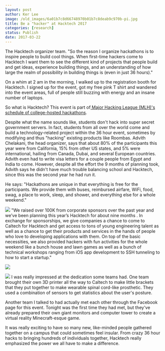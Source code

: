 ```yaml
---
layout: post
author: Ker Lee
image: /old_images/6a01b7c8d66748970b01b7c8deab9c970b-pi.jpg
title: Be a "hacker" at Hacktech 2017
categories: [research]
status: Publish
date: 2017-03-22
---
```


The Hacktech organizer team. "So the reason I organize hackathons is to inspire people to build cool things. When first-time hackers come to Hacktech I want them to see the different kind of projects that people build and get ideas, experience building things, and an understanding of how large the realm of possibility in building things is (even in just 36 hours)."

On a whim at 2 am in the morning, I walked up to the registration booth for Hacktech. I signed up for the event, got my free pink T shirt and wandered into the event areas, full of people still buzzing with energy and an insane number of laptops.

So what is Hacktech? This event is part of[ Major Hacking League (MLH)'s schedule of college-hosted hackathons](https://mlh.io/seasons/na-2017/events).

Despite what the name sounds like, students don't hack into super secret government servers. In fact, students from all over the world come and build a technology-related project within the 36 hour event, sometimes by modifying and thus "hacking" existing products like Roombas. Advith Chelakani, the head organizer, says that about 80% of the participants this year were from California, 15% from other US states, and 5% were international, hailing from Canada, Dubai, and several European countries. Advith even had to write visa letters for a couple people from Egypt and India to come. However, despite all the effort the 9 months of planning took, Advith says he didn't have much trouble balancing school and Hacktech, since this was the second year he had run it.

He says: "Hackathons are unique in that everything is free for the participants. We provide them with buses, reimbursed airfare, WiFi, food, swag, a place to work, sleep, and shower, and everything else for a whole weekend."

![](/old_images/6a01b7c8d66748970b01b8d2690caa970c-pi.jpg)
"We raised over 100K from corporate sponsors over the past year and we’ve been planning this year’s Hacktech for about nine months . In exchange for sponsorships, we give companies a chance to come to Caltech for Hacktech and get access to tons of young engineering talent as well as a chance to get their products and services in the hands of people who love to developing applications with them. On top of the basic necessities, we also provided hackers with fun activities for the whole weekend like a bunch house and lawn games as well as a bunch of technical workshops ranging from iOS app development to SSH tunneling to how to start a startup."

![](/old_images/6a01b7c8d66748970b01b7c8deac4a970b-pi.jpg)


![](/old_images/6a0105349b8251970b01b7c8deac2e970b-320wi.jpg)
I was really impressed at the dedication some teams had. One team brought their own 3D printer all the way to Caltech to make little brackets that they put together to make wearable spinal cord-like prosthetic. They used a combination of sensors to get statistics about the user's posture.

Another team I talked to had actually met each other through the Facebook page for this event. Tonight was the first time they had met, but they've already prepared their own giant monitors and computer tower to create a virtual reality Minecraft-esque game.

It was really exciting to have so many new, like-minded people gathered together on a campus that could sometimes feel insular. From crazy 36 hour hacks to bringing hundreds of individuals together, Hacktech really emphasized the power we all have to make a difference.

